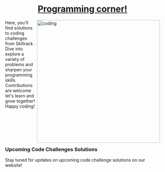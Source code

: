 <h1 align="center"><a href="https://github.com/Tamilvendhan23/programming_corner" target="_blank">Programming corner!</a></h1>



<img align="right" alt="coding" width="400" src="https://i.pinimg.com/originals/bb/37/5c/bb375cdd655184ca2715ac5059e73651.gif"> 
<p class="center">Here, you'll find solutions to coding challenges from Skillrack . Dive into explore a variety of problems and sharpen your programming skills. Contributions are welcome let's learn and grow together! Happy coding! </p> 
<br><br><br><br><br>
  <h3>Upcoming Code Challenges Solutions</h3>
            <p>Stay tuned for updates on upcoming code challenge solutions on our website!</p>
